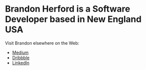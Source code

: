 # Brandon Herford is a Software Developer based in New England USA

Visit Brandon elsewhere on the Web:
- [Medium](https://medium.com/@BrandonHerford)
- [Dribbble](https://dribbble.com/following)
- [LinkedIn](https://www.linkedin.com/in/brandon-herford-5b01b92b/)
